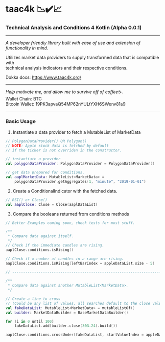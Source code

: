 # taac4k 📉✔️📈

### Technical Analysis and Conditions 4 Kotlin (Alpha 0.0.1)

---

*A developer friendly library built with ease of use and extension of functionality in mind.*<br>

Utilizes market data providers to supply transformed data that is compatible with <br>
technical analysis indicators and their respective conditions.

Dokka docs: https://www.taac4k.org/<br>

---

*Help motivate me, and allow me to survive off of coffee*☕.<br>
Wallet Chain: BTC <br>
Bitcoin Wallet: 19PK3apvaQ54MP62nYULtYXH6SWenv81a9

---

### Basic Usage


1. Instantiate a data provider to fetch a MutableList of MarketData
```kotlin
// PolygonDataProvider() OR Polygon()
// NOTE: Apple stock data is fetched by default 
// if the ticker is not overriden in the constructor.

// instantiate a provider
val polygonDataProvider: PolygonDataProvider = PolygonDataProvider()

// get data prepared for conditions.
val aaplMarketData: MutableList<MarketData> = 
    polygonDataProvider.getAggregates(1, "minute", "2019-01-01")
```

2. Create a ConditionalIndicator with the fetched data.<br>
```kotlin
// RSI() or Close()
val aaplClose: Close = Close(aaplDataList)
```

3. Compare the booleans returned from conditions methods
```kotlin
// Better Examples coming soon, check tests for most stuff.

/**
 * Compare data against itself.
 */
// Check if the immediate candles are rising.
aaplClose.conditions.isRising()

// Check if x number of candles in a range are rising.
aaplClose.conditions.isRising(leftBarIndex = appleDataList.size - 5)

// ---------------------------------------------------------------------------------------

/** 
 * Compare data against another MutableList<MarketData>.
 */

// Create a line to cross 
// (Could be any list of values, all searches default to the close value of a bar of data)
val fakeDataList: MutableList<MarketData> = mutableListOf()
val builder: MarketDataBuilder = BaseMarketDataBuilder()

for (i in 0 until 100)
    fakeDataList.add(builder.close(303.24).build())

aaplClose.conditions.crossUnder(fakeDataList, startValueIndex = appleDataList.size - 9)
```


